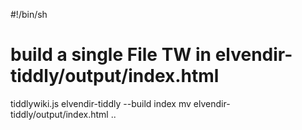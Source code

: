 #!/bin/sh

# build a single File TW in elvendir-tiddly/output/index.html

tiddlywiki.js elvendir-tiddly --build index
mv elvendir-tiddly/output/index.html ..
